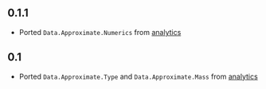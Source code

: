 0.1.1
-----
* Ported `Data.Approximate.Numerics` from [analytics](http://github.com/analytics)

0.1
---
* Ported `Data.Approximate.Type` and `Data.Approximate.Mass` from [analytics](http://github.com/analytics)
